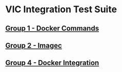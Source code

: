 VIC Integration Test Suite
=======


[Group 1 - Docker Commands](Group1-Docker-Commands/TestCases.md)
-
[Group 2 - Imagec](Group2-Imagec/TestCases.md)
-
[Group 4 - Docker Integration](Group4-Docker-Integration/TestCases.md)
-